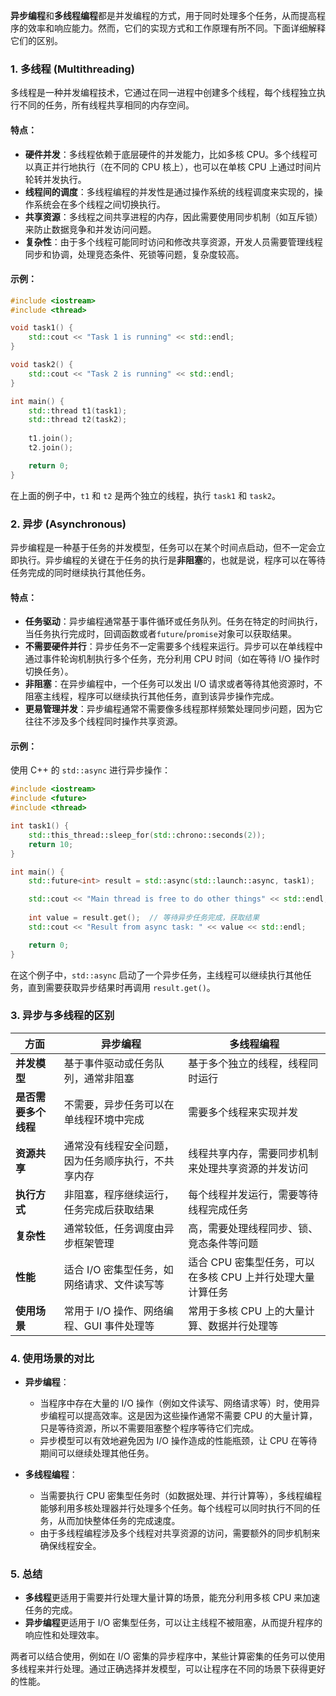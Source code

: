**异步编程**和**多线程编程**都是并发编程的方式，用于同时处理多个任务，从而提高程序的效率和响应能力。然而，它们的实现方式和工作原理有所不同。下面详细解释它们的区别。

### 1. **多线程 (Multithreading)**

多线程是一种并发编程技术，它通过在同一进程中创建多个线程，每个线程独立执行不同的任务，所有线程共享相同的内存空间。

#### 特点：
- **硬件并发**：多线程依赖于底层硬件的并发能力，比如多核 CPU。多个线程可以真正并行地执行（在不同的 CPU 核上），也可以在单核 CPU 上通过时间片轮转并发执行。
- **线程间的调度**：多线程编程的并发性是通过操作系统的线程调度来实现的，操作系统会在多个线程之间切换执行。
- **共享资源**：多线程之间共享进程的内存，因此需要使用同步机制（如互斥锁）来防止数据竞争和并发访问问题。
- **复杂性**：由于多个线程可能同时访问和修改共享资源，开发人员需要管理线程同步和协调，处理竞态条件、死锁等问题，复杂度较高。

#### 示例：
```cpp
#include <iostream>
#include <thread>

void task1() {
    std::cout << "Task 1 is running" << std::endl;
}

void task2() {
    std::cout << "Task 2 is running" << std::endl;
}

int main() {
    std::thread t1(task1);
    std::thread t2(task2);
    
    t1.join();
    t2.join();

    return 0;
}
```
在上面的例子中，`t1` 和 `t2` 是两个独立的线程，执行 `task1` 和 `task2`。

### 2. **异步 (Asynchronous)**

异步编程是一种基于任务的并发模型，任务可以在某个时间点启动，但不一定会立即执行。异步编程的关键在于任务的执行是**非阻塞**的，也就是说，程序可以在等待任务完成的同时继续执行其他任务。

#### 特点：
- **任务驱动**：异步编程通常基于事件循环或任务队列。任务在特定的时间执行，当任务执行完成时，回调函数或者`future`/`promise`对象可以获取结果。
- **不需要硬件并行**：异步任务不一定需要多个线程来运行。异步可以在单线程中通过事件轮询机制执行多个任务，充分利用 CPU 时间（如在等待 I/O 操作时切换任务）。
- **非阻塞**：在异步编程中，一个任务可以发出 I/O 请求或者等待其他资源时，不阻塞主线程，程序可以继续执行其他任务，直到该异步操作完成。
- **更易管理并发**：异步编程通常不需要像多线程那样频繁处理同步问题，因为它往往不涉及多个线程同时操作共享资源。

#### 示例：
使用 C++ 的 `std::async` 进行异步操作：
```cpp
#include <iostream>
#include <future>
#include <thread>

int task1() {
    std::this_thread::sleep_for(std::chrono::seconds(2));
    return 10;
}

int main() {
    std::future<int> result = std::async(std::launch::async, task1);

    std::cout << "Main thread is free to do other things" << std::endl;
    
    int value = result.get();  // 等待异步任务完成，获取结果
    std::cout << "Result from async task: " << value << std::endl;

    return 0;
}
```
在这个例子中，`std::async` 启动了一个异步任务，主线程可以继续执行其他任务，直到需要获取异步结果时再调用 `result.get()`。

### 3. **异步与多线程的区别**

| 方面 | 异步编程 | 多线程编程 |
| ---- | -------- | ---------- |
| **并发模型** | 基于事件驱动或任务队列，通常非阻塞 | 基于多个独立的线程，线程同时运行 |
| **是否需要多个线程** | 不需要，异步任务可以在单线程环境中完成 | 需要多个线程来实现并发 |
| **资源共享** | 通常没有线程安全问题，因为任务顺序执行，不共享内存 | 线程共享内存，需要同步机制来处理共享资源的并发访问 |
| **执行方式** | 非阻塞，程序继续运行，任务完成后获取结果 | 每个线程并发运行，需要等待线程完成任务 |
| **复杂性** | 通常较低，任务调度由异步框架管理 | 高，需要处理线程同步、锁、竞态条件等问题 |
| **性能** | 适合 I/O 密集型任务，如网络请求、文件读写等 | 适合 CPU 密集型任务，可以在多核 CPU 上并行处理大量计算任务 |
| **使用场景** | 常用于 I/O 操作、网络编程、GUI 事件处理等 | 常用于多核 CPU 上的大量计算、数据并行处理等 |

### 4. **使用场景的对比**

- **异步编程**：
  - 当程序中存在大量的 I/O 操作（例如文件读写、网络请求等）时，使用异步编程可以提高效率。这是因为这些操作通常不需要 CPU 的大量计算，只是等待资源，所以不需要阻塞整个程序等待它们完成。
  - 异步模型可以有效地避免因为 I/O 操作造成的性能瓶颈，让 CPU 在等待期间可以继续处理其他任务。

- **多线程编程**：
  - 当需要执行 CPU 密集型任务时（如数据处理、并行计算等），多线程编程能够利用多核处理器并行处理多个任务。每个线程可以同时执行不同的任务，从而加快整体任务的完成速度。
  - 由于多线程编程涉及多个线程对共享资源的访问，需要额外的同步机制来确保线程安全。

### 5. **总结**

- **多线程**更适用于需要并行处理大量计算的场景，能充分利用多核 CPU 来加速任务的完成。
- **异步编程**更适用于 I/O 密集型任务，可以让主线程不被阻塞，从而提升程序的响应性和处理效率。

两者可以结合使用，例如在 I/O 密集的异步程序中，某些计算密集的任务可以使用多线程来并行处理。通过正确选择并发模型，可以让程序在不同的场景下获得更好的性能。